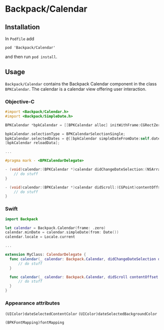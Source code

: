 # Backpack/Calendar

## Installation

In `Podfile` add

```
pod 'Backpack/Calendar'
```

and then run `pod install`.

## Usage

`Backpack/Calendar` contains the Backpack Calendar component in the class `BPKCalendar`. The calendar is a calendar view offering user interaction.

### Objective-C

```objective-c
#import <Backpack/Calendar.h>
#import <Backpack/SimpleDate.h>

BPKCalendar *bpkCalendar = [[BPKCalendar alloc] initWithFrame:CGRectZero];

bpkCalendar.selectionType = BPKCalendarSelectionSingle;
bpkCalendar.selectedDates = @[[bpkCalendar simpleDateFromDate:self.date1]];
[bpkCalendar reloadData];

...

#pragma mark - <BPKCalendarDelegate>

- (void)calendar:(BPKCalendar *)calendar didChangeDateSelection:(NSArray<BPKSimpleDate *> *)dateList {
    // do stuff
}

- (void)calendar:(BPKCalendar *)calendar didScroll:(CGPoint)contentOffset {
    // do stuff
}
```

### Swift

```swift
import Backpack

let calendar = Backpack.Calendar(frame: .zero)
calendar.minDate = calendar.simpleDate(from: Date())
calendar.locale = Locale.current

...

extension MyClass: CalendarDelegate {
  func calendar(_ calendar: Backpack.Calendar, didChangeDateSelection dateList: [SimpleDate]) {
      // do stuff
  }

  func calendar(_ calendar: Backpack.Calendar, didScroll contentOffset: CGPoint) {
      // do stuff
  }
}
```

### Appearance attributes
`(UIColor)dateSelectedContentColor`
`(UIColor)dateSelectedBackgroundColor`

`(BPKFontMapping)fontMapping`
